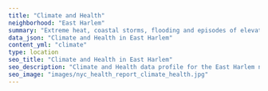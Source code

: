 ```yaml
---
title: "Climate and Health"
neighborhood: "East Harlem"
summary: "Extreme heat, coastal storms, flooding and episodes of elevated ozone are climate-related hazards that may increase with climate change and have important public health impacts in New York City. Extreme weather can cause power outages, which also threaten public health. This report provides neighborhood indicators of climate-related hazards, vulnerability and health impacts."
data_json: "Climate and Health in East Harlem"
content_yml: "climate"
type: location
seo_title: "Climate and Health in East Harlem"
seo_description: "Climate and Health data profile for the East Harlem neighborhood of NYC."
seo_image: "images/nyc_health_report_climate_health.jpg"
---
```

